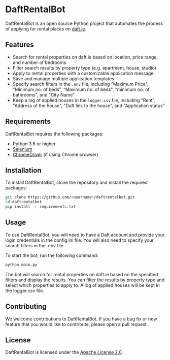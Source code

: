 # DaftRentalBot

DaftRentalBot is an open source Python project that automates the process of applying for rental places on [daft.ie](https://www.daft.ie/).

## Features

- Search for rental properties on daft.ie based on location, price range, and number of bedrooms
- Filter search results by property type (e.g. apartment, house, studio)
- Apply to rental properties with a customizable application message
- Save and manage multiple application templates
- Specify search filters in the `.env` file, including "Maximum Price", "Minimum no. of beds", "Maximum no. of beds", "minimum no. of bathrooms", and "City Name"
- Keep a log of applied houses in the `logger.csv` file, including "Rent", "Address of the house", "Daft link to the house", and "Application status"

## Requirements

DaftRentalBot requires the following packages:

- Python 3.6 or higher
- [Selenium](https://pypi.org/project/selenium/)
- [ChromeDriver](https://sites.google.com/a/chromium.org/chromedriver/) (if using Chrome browser)

## Installation

To install DaftRentalBot, clone the repository and install the required packages:

```bash
git clone https://github.com/<username>/daftrentalbot.git
cd daftrentalbot
pip install -r requirements.txt
```

## Usage

To use DaftRentalBot, you will need to have a Daft account and provide your login credentials in the config.ini file. You will also need to specify your search filters in the .env file.

To start the bot, run the following command:

```bash
python main.py
```

The bot will search for rental properties on daft.ie based on the specified filters and display the results. You can filter the results by property type and select which properties to apply to. A log of applied houses will be kept in the logger.csv file.

## Contributing

We welcome contributions to DaftRentalBot. If you have a bug fix or new feature that you would like to contribute, please open a pull request.

## License

DaftRentalBot is licensed under the [Apache License 2.0](https://github.com/siddarth-patil/daft_automation/blob/6fc05f2908f719292cffc0017543f5c92bebb6db/LICENSE).